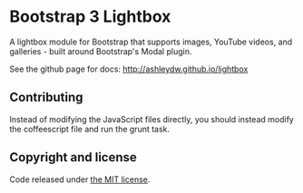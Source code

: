 Bootstrap 3 Lightbox
========

A lightbox module for Bootstrap that supports images, YouTube videos, and galleries - built around Bootstrap's Modal plugin.

See the github page for docs: http://ashleydw.github.io/lightbox

Contributing
----
Instead of modifying the JavaScript files directly, you should instead modify the coffeescript file and run the grunt task.

Copyright and license
----

Code released under [the MIT license](https://github.com/ashleydw/lightbox/blob/master/LICENSE).